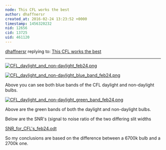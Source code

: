 ```yaml
---
node: This CFL works the best
author: dhaffnersr
created_at: 2016-02-24 13:23:52 +0000
timestamp: 1456320232
nid: 12656
cid: 13725
uid: 461120
---
```




[dhaffnersr](../profile/dhaffnersr) replying to: [This CFL works the best](../notes/dhaffnersr/02-04-2016/this-cfl-works-the-best)

----
[![CFL_daylight_and_non-daylight_feb24.png](//i.publiclab.org/system/images/photos/000/014/556/medium/CFL_daylight_and_non-daylight_feb24.png)](//i.publiclab.org/system/images/photos/000/014/556/original/CFL_daylight_and_non-daylight_feb24.png)


[![CFL_daylight_and_non-daylight_blue_band_feb24.png](//i.publiclab.org/system/images/photos/000/014/557/medium/CFL_daylight_and_non-daylight_blue_band_feb24.png)](//i.publiclab.org/system/images/photos/000/014/557/original/CFL_daylight_and_non-daylight_blue_band_feb24.png)

Above you can see both blue bands of the CFL daylight and non-daylight bulbs.

[![CFL_daylight_and_non-daylight_green_band_feb24.png](//i.publiclab.org/system/images/photos/000/014/558/medium/CFL_daylight_and_non-daylight_green_band_feb24.png)](//i.publiclab.org/system/images/photos/000/014/558/original/CFL_daylight_and_non-daylight_green_band_feb24.png)

Above are the green bands of both the daylight and non-daylight bulbs.

Below are the SNR's (signal to noise ratio of the two differing slit widths


<a href="//i.publiclab.org/system/images/photos/000/014/559/original/SNR_for_CFL's_feb24.odt"><i class="icon icon-file"></i> SNR_for_CFL's_feb24.odt</a>

So my conclusions are based on the difference between a 6700k bulb and a 2700k one.
